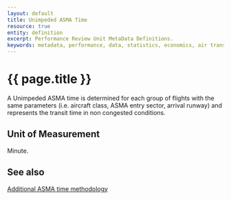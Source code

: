 ```yaml
---
layout: default
title: Unimpeded ASMA Time
resource: true
entity: definition
excerpt: Performance Review Unit MetaData Definitions.
keywords: metadata, performance, data, statistics, economics, air transport, flights, europe, cost efficiency
---
```

# {{ page.title }}
A Unimpeded ASMA time is determined for each group of flights with the same parameters (i.e. aircraft class, ASMA entry sector, arrival runway) and represents the transit time in non congested conditions.

## Unit of Measurement
Minute.

## See also

[Additional ASMA time methodology](/references/methodology/unimpeded_asma_time.html)
